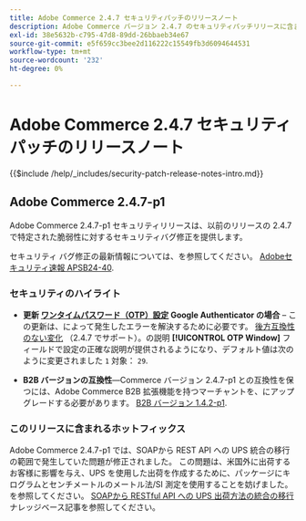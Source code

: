 ```yaml
---
title: Adobe Commerce 2.4.7 セキュリティパッチのリリースノート
description: Adobe Commerce バージョン 2.4.7 のセキュリティパッチリリースに含まれている、セキュリティバグ修正、セキュリティ機能強化、その他のセキュリティ関連アップデートについて説明します。
exl-id: 38e5632b-c795-47d8-89dd-26bbaeb34e67
source-git-commit: e5f659cc3bee2d116222c15549fb3d6094644531
workflow-type: tm+mt
source-wordcount: '232'
ht-degree: 0%

---
```


# Adobe Commerce 2.4.7 セキュリティパッチのリリースノート

{{$include /help/_includes/security-patch-release-notes-intro.md}}

## Adobe Commerce 2.4.7-p1

Adobe Commerce 2.4.7-p1 セキュリティリリースは、以前のリリースの 2.4.7 で特定された脆弱性に対するセキュリティバグ修正を提供します。

セキュリティ バグ修正の最新情報については、を参照してください。 [Adobeセキュリティ速報 APSB24-40](https://helpx.adobe.com/security/products/magento/apsb24-40.html).

### セキュリティのハイライト

* **更新 [ワンタイムパスワード（OTP）設定](https://experienceleague.adobe.com/en/docs/commerce-admin/systems/security/2fa/security-two-factor-authentication#google) Google Authenticator の場合** – この更新は、によって発生したエラーを解決するために必要です。 [後方互換性のない変化](https://developer.adobe.com/commerce/php/development/backward-incompatible-changes/highlights/#new-system-configuration-validation-for-two-factor-authentication-otp_window-value) （2.4.7 でサポート）。の説明 **[!UICONTROL OTP Window]** フィールドで設定の正確な説明が提供されるようになり、デフォルト値は次のように変更されました `1` 対象： `29`.

* **B2B バージョンの互換性**—Commerce バージョン 2.4.7-p1 との互換性を保つには、Adobe Commerce B2B 拡張機能を持つマーチャントを、にアップグレードする必要があります。 [B2B バージョン 1.4.2-p1](https://experienceleague.adobe.com/docs/commerce-admin/b2b/release-notes#b2b-v142p1.html).

### このリリースに含まれるホットフィックス

Adobe Commerce 2.4.7-p1 では、SOAPから REST API への UPS 統合の移行の範囲で発生していた問題が修正されました。 この問題は、米国外に出荷するお客様に影響を与え、UPS を使用した出荷を作成するために、パッケージにキログラムとセンチメートルのメートル法/SI 測定を使用することを妨げました。 を参照してください。 [SOAPから RESTful API への UPS 出荷方法の統合の移行](https://experienceleague.adobe.com/en/docs/commerce-knowledge-base/kb/troubleshooting/known-issues-patches-attached/ups-shipping-method-integration-migration-from-soap-to-restful-api) ナレッジベース記事を参照してください。

